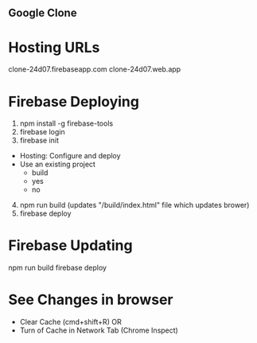 ## Google Clone

# Hosting URLs
clone-24d07.firebaseapp.com
clone-24d07.web.app

# Firebase Deploying
1. npm install -g firebase-tools
2. firebase login
3. firebase init
- Hosting: Configure and deploy
- Use an existing project
    - build
    - yes
    - no
4. npm run build (updates "/build/index.html" file which updates brower)
5. firebase deploy

# Firebase Updating
npm run build
firebase deploy

# See Changes in browser
- Clear Cache (cmd+shift+R)
OR
- Turn of Cache in Network Tab (Chrome Inspect)